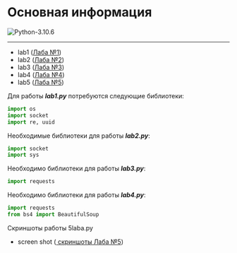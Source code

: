 # Основная информация

![Python-3.10.6](https://img.shields.io/badge/Python-v3.10.6-blue?style=for-the-badge)

---

+ lab1 ([Лаба №1](https://github.com/Alemer3/sp/blob/main/Hello.py))
+ lab2 ([Лаба №2](https://github.com/Alemer3/sp/blob/main/2laba.py))
+ lab3 ([Лаба №3](https://github.com/Alemer3/sp/blob/main/3laba.py))
+ lab4 ([Лаба №4](https://github.com/Alemer3/sp/blob/main/4laba.py))
+ lab5 ([Лаба №5](https://github.com/Alemer3/sp/blob/main/5laba.py))

Для работы ***lab1.py*** потребуются следующие библиотеки: 

```python
import os
import socket
import re, uuid
```

Необходимые библиотеки для работы ***lab2.py***: 
```python
import socket
import sys
```

Необходимо библиотеки для работы ***lab3.py***:

```python 
import requests
```

Необходимо библиотеки для работы ***lab4.py***:

```python 
import requests
from bs4 import BeautifulSoup
```
Скриншоты работы 5laba.py
+ screen shot ([ скриншоты Лаба №5](https://github.com/Alemer3/sp/blob/main/5laba.py))

